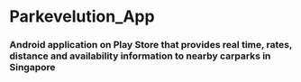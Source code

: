 # Parkevelution_App
### Android application on Play Store that provides real time, rates, distance and availability information to nearby carparks in Singapore
